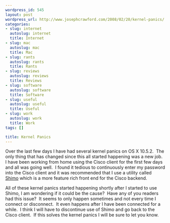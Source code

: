 ```yaml
--- 
wordpress_id: 545
layout: post
wordpress_url: http://www.josephcrawford.com/2008/02/20/kernel-panics/
categories: 
- slug: internet
  autoslug: internet
  title: Internet
- slug: mac
  autoslug: mac
  title: Mac
- slug: rants
  autoslug: rants
  title: Rants
- slug: reviews
  autoslug: reviews
  title: Reviews
- slug: software
  autoslug: software
  title: Software
- slug: useful
  autoslug: useful
  title: Useful
- slug: work
  autoslug: work
  title: Work
tags: []

title: Kernel Panics
---
```


Over the last few days I have had several kernel panics on OS X 10.5.2.  The only thing that has changed since this all started happening was a new job.  I have been working from home using the Cisco client for the first few days and all was going well.  I found it tedious to continuously enter my password into the Cisco client and it was recommended that I use a utility called [Shimo](http://www.nexumoja.org/projects/Shimo/ "Shimo") which is a more feature rich front end for the Cisco backend.
  
All of these kernel panics started happening shortly after I started to use Shimo, I am wondering if it could be the cause?  Have any of you readers had this issue?  It seems to only happen sometimes and not every time I connect or disconnect.  It even happens after I have been connected for a while.  I think I will have to discontinue use of Shimo and go back to the Cisco client.  If this solves the kernel panics I will be sure to let you know. 
